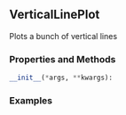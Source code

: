 ## <a id="McUtils.Plots.Plots.VerticalLinePlot">VerticalLinePlot</a>
Plots a bunch of vertical lines

### Properties and Methods
```python
__init__(*args, **kwargs): 
```

### Examples
